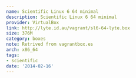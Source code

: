 ```yaml
---
name: Scientific Linux 6 64 minimal
description: Scientific Linux 6 64 minimal
provider: VirtualBox
link: http://lyte.id.au/vagrant/sl6-64-lyte.box
size: 376M
category: boxes
note: Retrived from vagrantbox.es
arch: x86_64
tags:
- scientific
date: '2014-02-16'
---
```


